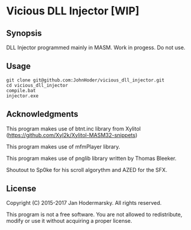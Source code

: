 Vicious DLL Injector [WIP]
===========

Synopsis
--------

DLL Injector programmed mainly in MASM.
Work in progess. Do not use.


Usage
-----

```batch
git clone git@github.com:JohnHoder/vicious_dll_injector.git
cd vicious_dll_injector
compile.bat
injector.exe
```

Acknowledgments
---------------

This program makes use of btnt.inc library from Xylitol (https://github.com/Xyl2k/Xylitol-MASM32-snippets)

This program makes use of mfmPlayer library.

This program makes use of pnglib library written by Thomas Bleeker.

Shoutout to Sp0ke for his scroll algorythm and AZED for the SFX.


License
-------

Copyright (C) 2015-2017 Jan Hodermarsky. All rights reserved.

This program is not a free software. You are not allowed to redistribute, modify or use it without acquiring a proper license.
